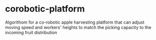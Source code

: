 # corobotic-platform
Algorithom for a co-robotic apple harvesting platform that can adjust moving speed and workers' heights to match the picking capacity to the incoming fruit distribution
